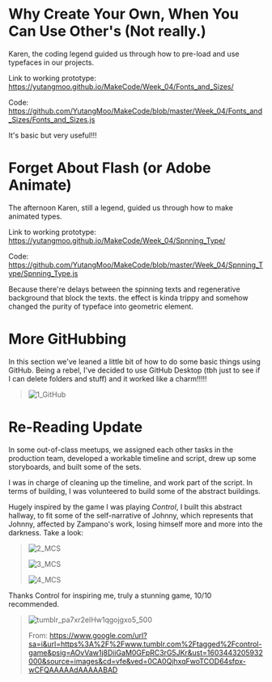 # Why Create Your Own, When You Can Use Other's (Not really.)

Karen, the coding legend guided us through how to pre-load and use typefaces in our projects.

Link to working prototype:
https://yutangmoo.github.io/MakeCode/Week_04/Fonts_and_Sizes/

Code:
https://github.com/YutangMoo/MakeCode/blob/master/Week_04/Fonts_and_Sizes/Fonts_and_Sizes.js

It's basic but very useful!!!



# Forget About Flash (or Adobe Animate)

The afternoon Karen, still a legend, guided us through how to make animated types. 

Link to working prototype:
https://yutangmoo.github.io/MakeCode/Week_04/Spnning_Type/

Code:
https://github.com/YutangMoo/MakeCode/blob/master/Week_04/Spnning_Type/Spnning_Type.js

Because there're delays between the spinning texts and regenerative background that block the texts. the effect is kinda trippy and somehow changed the purity of typeface into geometric element. 



# More GitHubbing

In this section we've leaned a little bit of how to do some basic things using GitHub. Being a rebel, I've decided to use GitHub Desktop (tbh just to see if I can delete folders and stuff) and it worked like a charm!!!!!

> ![1_GitHub](/Users/yutang/Documents/GitHub/MakeCode/Week_04/Images/1_GitHub.png)
>



# Re-Reading Update

In some out-of-class meetups, we assigned each other tasks in the production team, developed a workable timeline and script, drew up some storyboards, and built some of the sets.

I was in charge of cleaning up the timeline, and work part of the script. In terms of building, I was volunteered to build some of the abstract buildings. 

Hugely inspired by the game I was playing *Control*, I built this abstract hallway, to fit some of the self-narrative of Johnny, which represents that Johnny, affected by Zampano's work, losing himself more and more into the darkness. Take a look:

> ![2_MCS](/Users/yutang/Documents/GitHub/MakeCode/Week_04/Images/2_MCS.png)
>
> ![3_MCS](/Users/yutang/Documents/GitHub/MakeCode/Week_04/Images/3_MCS.png)
>
> ![4_MCS](/Users/yutang/Documents/GitHub/MakeCode/Week_04/Images/4_MCS.png)

Thanks Control for inspiring me, truly a stunning game, 10/10 recommended.

> ![tumblr_pa7xr2eIHw1qgojgxo5_500](/Users/yutang/Documents/GitHub/MakeCode/Week_04/Images/tumblr_pa7xr2eIHw1qgojgxo5_500.gif)
>
> From: https://www.google.com/url?sa=i&url=https%3A%2F%2Fwww.tumblr.com%2Ftagged%2Fcontrol-game&psig=AOvVaw1j8DiiGaM0GFpRC3rG5JKr&ust=1603443205932000&source=images&cd=vfe&ved=0CA0QjhxqFwoTCOD64sfpx-wCFQAAAAAdAAAAABAD